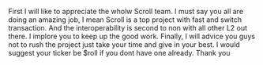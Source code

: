 First I will like to appreciate the wholw Scroll team. I must say you all are doing an amazing job, I mean Scroll is a top project with fast and switch transaction. And the interoperability is second to non with all other L2 out there. I implore you to keep up the good work. Finally, I will advice you guys not to rush the project just take your time and give in your best. I would suggest your ticker be $roll if you dont have one already. Thank you
